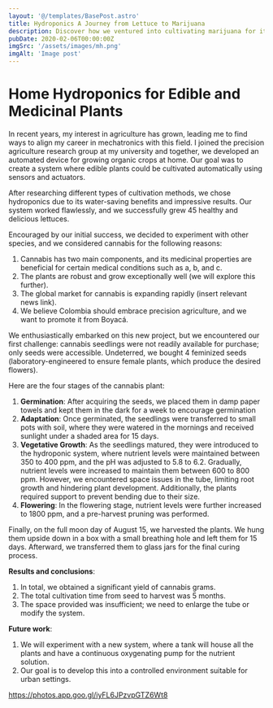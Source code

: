 ```yaml
---
layout: '@/templates/BasePost.astro'
title: Hydroponics A Journey from Lettuce to Marijuana
description: Discover how we ventured into cultivating marijuana for its medicinal benefits and thriving global market. 
pubDate: 2020-02-06T00:00:00Z
imgSrc: '/assets/images/mh.png'
imgAlt: 'Image post'
---
```


# Home Hydroponics for Edible and Medicinal Plants

In recent years, my interest in agriculture has grown, leading me to find ways to align my career in mechatronics with this field. I joined the precision agriculture research group at my university and together, we developed an automated device for growing organic crops at home. Our goal was to create a system where edible plants could be cultivated automatically using sensors and actuators.

After researching different types of cultivation methods, we chose hydroponics due to its water-saving benefits and impressive results. Our system worked flawlessly, and we successfully grew 45 healthy and delicious lettuces.

Encouraged by our initial success, we decided to experiment with other species, and we considered cannabis for the following reasons:

1. Cannabis has two main components, and its medicinal properties are beneficial for certain medical conditions such as a, b, and c.
2. The plants are robust and grow exceptionally well (we will explore this further).
3. The global market for cannabis is expanding rapidly (insert relevant news link).
4. We believe Colombia should embrace precision agriculture, and we want to promote it from Boyacá.

We enthusiastically embarked on this new project, but we encountered our first challenge: cannabis seedlings were not readily available for purchase; only seeds were accessible. Undeterred, we bought 4 feminized seeds (laboratory-engineered to ensure female plants, which produce the desired flowers).

Here are the four stages of the cannabis plant:

1. **Germination**: After acquiring the seeds, we placed them in damp paper towels and kept them in the dark for a week to encourage germination 
2. **Adaptation**: Once germinated, the seedlings were transferred to small pots with soil, where they were watered in the mornings and received sunlight under a shaded area for 15 days.
3. **Vegetative Growth**: As the seedlings matured, they were introduced to the hydroponic system, where nutrient levels were maintained between 350 to 400 ppm, and the pH was adjusted to 5.8 to 6.2. Gradually, nutrient levels were increased to maintain them between 600 to 800 ppm. However, we encountered space issues in the tube, limiting root growth and hindering plant development. Additionally, the plants required support to prevent bending due to their size.
4. **Flowering**: In the flowering stage, nutrient levels were further increased to 1800 ppm, and a pre-harvest pruning was performed.

Finally, on the full moon day of August 15, we harvested the plants. We hung them upside down in a box with a small breathing hole and left them for 15 days. Afterward, we transferred them to glass jars for the final curing process.

**Results and conclusions**:
1. In total, we obtained a significant yield of cannabis grams.
2. The total cultivation time from seed to harvest was 5 months.
4. The space provided was insufficient; we need to enlarge the tube or modify the system.

**Future work**:
1. We will experiment with a new system, where a tank will house all the plants and have a continuous oxygenating pump for the nutrient solution.
2. Our goal is to develop this into a controlled environment suitable for urban settings.

https://photos.app.goo.gl/iyFL6JPzvpGTZ6Wt8